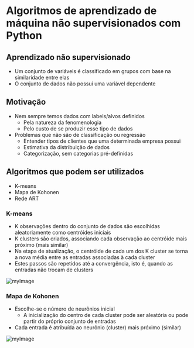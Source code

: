 # Algoritmos de aprendizado de máquina não supervisionados com Python

## Aprendizado não supervisionado
- Um conjunto de variáveis é classificado em grupos com base na similaridade entre elas
- O conjunto de dados não possui uma variável dependente

## Motivação
- Nem sempre temos dados com labels/alvos definidos
  - Pela natureza da fenomenologia
  - Pelo custo de se produzir esse tipo de dados
- Problemas que não são de classificação ou regressão
  - Entender tipos de clientes que uma determinada empresa possui
  - Estimativa da distribuição de dados
  - Categorização, sem categorias pré-definidas

## Algoritmos que podem ser utilizados
- K-means
- Mapa de Kohonen
- Rede ART

### K-means
- K observações dentro do conjunto de dados são escolhidas aleatoriamente como centróides iniciais
- K clusters são criados, associando cada observação ao centróide mais próximo (mais similar)
- Na etapa de atualização, o centróide de cada um dos K cluster se torna a nova média entre as entradas associadas à cada cluster
- Estes passos são repetidos até a convergência, isto é, quando as entradas não trocam de clusters

![myImage](https://i.imgur.com/k4XcapI.gif)

### Mapa de Kohonen
- Escolhe-se o número de neurônios inicial
  - A inicialização do centro de cada cluster pode ser aleatória ou pode partir do próprio conjunto de entradas
- Cada entrada é atribuída ao neurônio (cluster) mais próximo (similar)

![myImage](https://upload.wikimedia.org/wikipedia/commons/thumb/3/35/TrainSOM.gif/220px-TrainSOM.gif)
